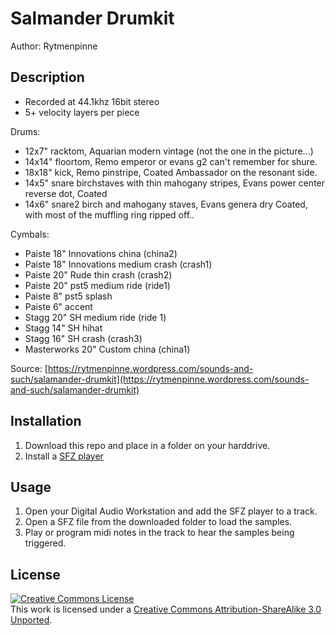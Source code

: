 # Salmander Drumkit

Author: Rytmenpinne


## Description

* Recorded at 44.1khz 16bit stereo
* 5+ velocity layers per piece

Drums:

* 12x7" racktom, Aquarian modern vintage (not the one in the picture...)
* 14x14" floortom, Remo emperor or evans g2 can't remember for shure.
* 18x18" kick, Remo pinstripe, Coated Ambassador on the resonant side.
* 14x5" snare birchstaves with thin mahogany stripes, Evans power center reverse dot, Coated
* 14x6" snare2 birch and mahogany staves, Evans genera dry Coated, with most of the muffling ring ripped off.. 

Cymbals:

* Paiste 18" Innovations china (china2)
* Paiste 18" Innovations medium crash (crash1)
* Paiste 20" Rude thin crash (crash2)
* Paiste 20" pst5 medium ride (ride1)
* Paiste 8"  pst5 splash 
* Paiste 6"  accent
* Stagg 20" SH medium ride (ride 1)
* Stagg 14" SH hihat
* Stagg 16" SH crash (crash3)
* Masterworks 20" Custom china (china1)

Source: [https://rytmenpinne.wordpress.com/sounds-and-such/salamander-drumkit](https://rytmenpinne.wordpress.com/sounds-and-such/salamander-drumkit)


## Installation

1) Download this repo and place in a folder on your harddrive.
2) Install a [SFZ player](https://sfzformat.com/software/players/)


## Usage

1) Open your Digital Audio Workstation and add the SFZ player to a track.
2) Open a SFZ file from the downloaded folder to load the samples.
3) Play or program midi notes in the track to hear the samples being triggered.


## License

<a rel="license" href="https://creativecommons.org/licenses/by-sa/3.0/">
    <img alt="Creative Commons License" style="border-width:0"
        src="https://i.creativecommons.org/l/by-sa/3.0/88x31.png" /></a><br />
This work is licensed under a <a rel="license" href="https://creativecommons.org/licenses/by-sa/3.0/">
Creative Commons Attribution-ShareAlike 3.0 Unported</a>.
